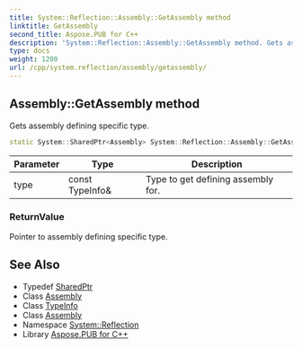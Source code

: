 ```yaml
---
title: System::Reflection::Assembly::GetAssembly method
linktitle: GetAssembly
second_title: Aspose.PUB for C++
description: 'System::Reflection::Assembly::GetAssembly method. Gets assembly defining specific type in C++.'
type: docs
weight: 1200
url: /cpp/system.reflection/assembly/getassembly/
---
```

## Assembly::GetAssembly method


Gets assembly defining specific type.

```cpp
static System::SharedPtr<Assembly> System::Reflection::Assembly::GetAssembly(const TypeInfo &type)
```


| Parameter | Type | Description |
| --- | --- | --- |
| type | const TypeInfo\& | Type to get defining assembly for. |

### ReturnValue

Pointer to assembly defining specific type.

## See Also

* Typedef [SharedPtr](../../../system/sharedptr/)
* Class [Assembly](../)
* Class [TypeInfo](../../../system/typeinfo/)
* Class [Assembly](../)
* Namespace [System::Reflection](../../)
* Library [Aspose.PUB for C++](../../../)
